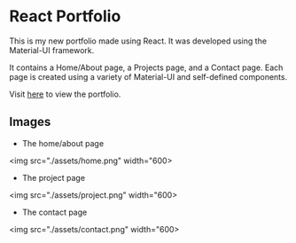 # React Portfolio

This is my new portfolio made using React. It was developed using the Material-UI framework.

It contains a Home/About page, a Projects page, and a Contact page. Each page is created using a variety of Material-UI and self-defined components.

Visit [here](https://mattjavier.github.io/react-portfolio/) to view the portfolio.

## Images

* The home/about page

<img src="./assets/home.png" width="600>

* The project page

<img src="./assets/project.png" width="600>

* The contact page

<img src="./assets/contact.png" width="600>
